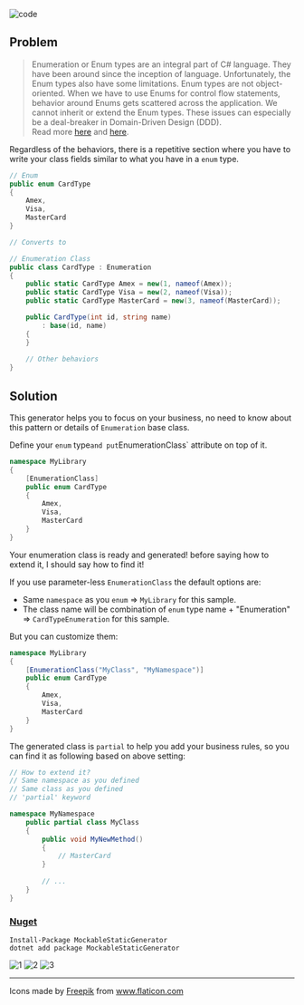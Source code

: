 ![code](https://user-images.githubusercontent.com/8418700/142345474-3ef91fec-380a-42e2-b95f-c6f04a8f58f5.png)

## Problem

> Enumeration or Enum types are an integral part of C# language. They have been around since the inception of language. Unfortunately, the Enum types also have some limitations. Enum types are not object-oriented. When we have to use Enums for control flow statements, behavior around Enums gets scattered across the application. We cannot inherit or extend the Enum types. These issues can especially be a deal-breaker in Domain-Driven Design (DDD).<br/> Read more [here](https://ankitvijay.net/2020/05/21/introduction-enumeration-class/) and [here](https://docs.microsoft.com/en-us/dotnet/architecture/microservices/microservice-ddd-cqrs-patterns/enumeration-classes-over-enum-types).

Regardless of the behaviors, there is a repetitive section where you have to write your class fields similar to what you have in a `enum` type.

```cs
// Enum
public enum CardType
{
    Amex,
    Visa,
    MasterCard
}

// Converts to

// Enumeration Class
public class CardType : Enumeration
{
    public static CardType Amex = new(1, nameof(Amex));
    public static CardType Visa = new(2, nameof(Visa));
    public static CardType MasterCard = new(3, nameof(MasterCard));

    public CardType(int id, string name)
        : base(id, name)
    {
    }
    
    // Other behaviors
}

```

## Solution

This generator helps you to focus on your business, no need to know about this pattern or details of `Enumeration` base class.

Define your `enum` type` and put `EnumerationClass` attribute on top of it.

```cs
namespace MyLibrary
{
    [EnumerationClass]
    public enum CardType
    {
        Amex,
        Visa,
        MasterCard
    }
}
```

Your enumeration class is ready and generated! before saying how to extend it, I should say how to find it!

If you use parameter-less `EnumerationClass` the default options are:

* Same `namespace` as you `enum` =>  `MyLibrary` for this sample.
* The class name will be combination of `enum` type name + "Enumeration" => `CardTypeEnumeration` for this sample.

But you can customize them:

```cs
namespace MyLibrary
{
    [EnumerationClass("MyClass", "MyNamespace")]
    public enum CardType
    {
        Amex,
        Visa,
        MasterCard
    }
}
```

The generated class is `partial` to help you add your business rules, so you can find it as following based on above setting:

```cs
// How to extend it?
// Same namespace as you defined
// Same class as you defined
// 'partial' keyword

namespace MyNamespace
    public partial class MyClass
    {
        public void MyNewMethod()
        {
            // MasterCard
        }
        
        // ...
    }
}
```

### [Nuget](https://www.nuget.org/packages/MockableStaticGenerator)

```
Install-Package MockableStaticGenerator
dotnet add package MockableStaticGenerator
```

![1](https://user-images.githubusercontent.com/8418700/142345352-f5f306f3-a62d-4dc0-a9e4-d2f87dc827a5.png)
![2](https://user-images.githubusercontent.com/8418700/142345361-fb724ee1-5f47-4058-bb77-7af2d16f9fdd.png)
![3](https://user-images.githubusercontent.com/8418700/142345365-136dbf37-fd82-4a60-b03e-ae46104bb3b6.png)

<hr/>
<div>Icons made by <a href="https://www.freepik.com" title="Freepik">Freepik</a> from <a href="https://www.flaticon.com/" title="Flaticon">www.flaticon.com</a></div>


